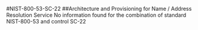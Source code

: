 #NIST-800-53-SC-22
##Architecture and Provisioning for Name / Address Resolution Service
No information found for the combination of standard NIST-800-53 and control SC-22
